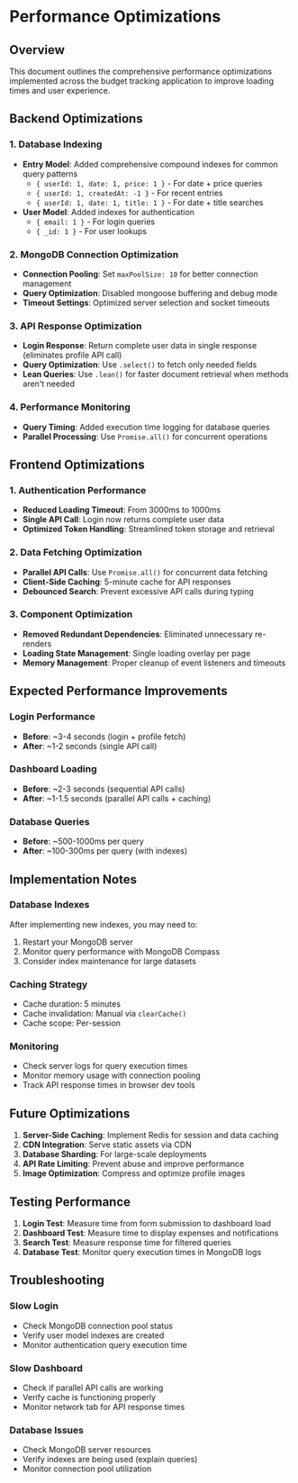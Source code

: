 # Performance Optimizations

## Overview

This document outlines the comprehensive performance optimizations implemented across the budget tracking application to improve loading times and user experience.

## Backend Optimizations

### 1. Database Indexing

- **Entry Model**: Added comprehensive compound indexes for common query patterns
  - `{ userId: 1, date: 1, price: 1 }` - For date + price queries
  - `{ userId: 1, createdAt: -1 }` - For recent entries
  - `{ userId: 1, date: 1, title: 1 }` - For date + title searches
- **User Model**: Added indexes for authentication
  - `{ email: 1 }` - For login queries
  - `{ _id: 1 }` - For user lookups

### 2. MongoDB Connection Optimization

- **Connection Pooling**: Set `maxPoolSize: 10` for better connection management
- **Query Optimization**: Disabled mongoose buffering and debug mode
- **Timeout Settings**: Optimized server selection and socket timeouts

### 3. API Response Optimization

- **Login Response**: Return complete user data in single response (eliminates profile API call)
- **Query Optimization**: Use `.select()` to fetch only needed fields
- **Lean Queries**: Use `.lean()` for faster document retrieval when methods aren't needed

### 4. Performance Monitoring

- **Query Timing**: Added execution time logging for database queries
- **Parallel Processing**: Use `Promise.all()` for concurrent operations

## Frontend Optimizations

### 1. Authentication Performance

- **Reduced Loading Timeout**: From 3000ms to 1000ms
- **Single API Call**: Login now returns complete user data
- **Optimized Token Handling**: Streamlined token storage and retrieval

### 2. Data Fetching Optimization

- **Parallel API Calls**: Use `Promise.all()` for concurrent data fetching
- **Client-Side Caching**: 5-minute cache for API responses
- **Debounced Search**: Prevent excessive API calls during typing

### 3. Component Optimization

- **Removed Redundant Dependencies**: Eliminated unnecessary re-renders
- **Loading State Management**: Single loading overlay per page
- **Memory Management**: Proper cleanup of event listeners and timeouts

## Expected Performance Improvements

### Login Performance

- **Before**: ~3-4 seconds (login + profile fetch)
- **After**: ~1-2 seconds (single API call)

### Dashboard Loading

- **Before**: ~2-3 seconds (sequential API calls)
- **After**: ~1-1.5 seconds (parallel API calls + caching)

### Database Queries

- **Before**: ~500-1000ms per query
- **After**: ~100-300ms per query (with indexes)

## Implementation Notes

### Database Indexes

After implementing new indexes, you may need to:

1. Restart your MongoDB server
2. Monitor query performance with MongoDB Compass
3. Consider index maintenance for large datasets

### Caching Strategy

- Cache duration: 5 minutes
- Cache invalidation: Manual via `clearCache()`
- Cache scope: Per-session

### Monitoring

- Check server logs for query execution times
- Monitor memory usage with connection pooling
- Track API response times in browser dev tools

## Future Optimizations

1. **Server-Side Caching**: Implement Redis for session and data caching
2. **CDN Integration**: Serve static assets via CDN
3. **Database Sharding**: For large-scale deployments
4. **API Rate Limiting**: Prevent abuse and improve performance
5. **Image Optimization**: Compress and optimize profile images

## Testing Performance

1. **Login Test**: Measure time from form submission to dashboard load
2. **Dashboard Test**: Measure time to display expenses and notifications
3. **Search Test**: Measure response time for filtered queries
4. **Database Test**: Monitor query execution times in MongoDB logs

## Troubleshooting

### Slow Login

- Check MongoDB connection pool status
- Verify user model indexes are created
- Monitor authentication query execution time

### Slow Dashboard

- Check if parallel API calls are working
- Verify cache is functioning properly
- Monitor network tab for API response times

### Database Issues

- Check MongoDB server resources
- Verify indexes are being used (explain queries)
- Monitor connection pool utilization
